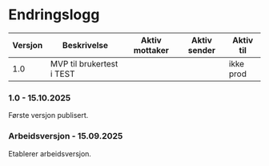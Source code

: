 # Endringslogg

| Versjon        | Beskrivelse                 | Aktiv mottaker | Aktiv sender | Aktiv til |
|----------------|-----------------------------|----------------|--------------|-----------|
| 1.0            | MVP til brukertest i TEST   |                |              | ikke prod |

### 1.0 - 15.10.2025
Første versjon publisert.

### Arbeidsversjon - 15.09.2025
Etablerer arbeidsversjon.
